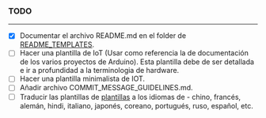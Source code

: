 ### TODO

---

- [x] Documentar el archivo README.md en el folder de [README_TEMPLATES](./README_TEMPLATES).
- [ ] Hacer una plantilla de IoT (Usar como referencia la de documentación de los varios proyectos de Arduino). Esta plantilla debe de ser detallada e ir a profundidad a la terminologia de hardware.
- [ ] Hacer una plantilla minimalista de IOT.
- [ ] Añadir archivo COMMIT_MESSAGE_GUIDELINES.md.
- [ ] Traducir las plantillas de [plantillas](https://github.com/kylelobo/The-Documentation-Compendium#templates) a los idiomas de - chino, francés, alemán, hindi, italiano, japonés, coreano, portugués, ruso, español, etc.